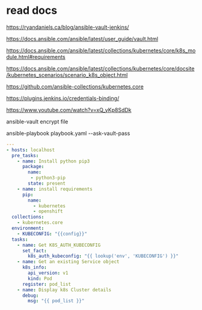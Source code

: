# read docs

https://ryandaniels.ca/blog/ansible-vault-jenkins/

https://docs.ansible.com/ansible/latest/user_guide/vault.html

https://docs.ansible.com/ansible/latest/collections/kubernetes/core/k8s_module.html#requirements

https://docs.ansible.com/ansible/latest/collections/kubernetes/core/docsite/kubernetes_scenarios/scenario_k8s_object.html

https://github.com/ansible-collections/kubernetes.core

https://plugins.jenkins.io/credentials-binding/

https://www.youtube.com/watch?v=xQ_yKp8SdDk

ansible-vault encrypt file 

ansible-playbook playbook.yaml --ask-vault-pass

```yaml
---
- hosts: localhost
  pre_tasks:
    - name: Install python pip3
      package:
        name:
         - python3-pip
        state: present
    - name: install requirements
      pip:
        name:
          - kubernetes
          - openshift
  collections:
    - kubernetes.core
  environment:
    - KUBECONFIG: "{{config}}"
  tasks:
    - name: Get K8S_AUTH_KUBECONFIG
      set_fact:
        k8s_auth_kubeconfig: "{{ lookup('env', 'KUBECONFIG') }}"
    - name: Get an existing Service object
      k8s_info:
        api_version: v1
        kind: Pod
      register: pod_list
    - name: Display k8s Cluster details
      debug:
        msg: "{{ pod_list }}"

```